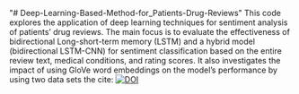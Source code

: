 "# Deep-Learning-Based-Method-for_Patients-Drug-Reviews" 
This code explores the application of deep learning techniques for sentiment analysis of patients’ drug
reviews. The main focus is to evaluate the effectiveness of bidirectional Long-short-term memory (LSTM)
and a hybrid model (bidirectional LSTM-CNN) for sentiment classification based on the entire review
text, medical conditions, and rating scores. It also investigates the impact of using GloVe word
embeddings on the model’s performance by using two data sets
the cite: [![DOI](https://zenodo.org/badge/757349403.svg)](https://zenodo.org/doi/10.5281/zenodo.10824128)
